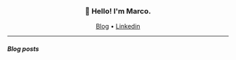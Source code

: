 <h3 align="center">👋 Hello! I'm Marco.</h3>

<p align="center">
  <a href="https://marcodenisi.dev">Blog</a> •
  <a href="https://www.linkedin.com/in/marco-denisi/">Linkedin</a>
</p>

---

##### Blog posts

<!--START_SECTION:posts-->

<!--END_SECTION:posts-->

<!--
**marcodenisi/marcodenisi** is a ✨ _special_ ✨ repository because its `README.md` (this file) appears on your GitHub profile.

Here are some ideas to get you started:

- 🔭 I’m currently working on ...
- 🌱 I’m currently learning ...
- 👯 I’m looking to collaborate on ...
- 🤔 I’m looking for help with ...
- 💬 Ask me about ...
- 📫 How to reach me: ...
- 😄 Pronouns: ...
- ⚡ Fun fact: ...
-->
